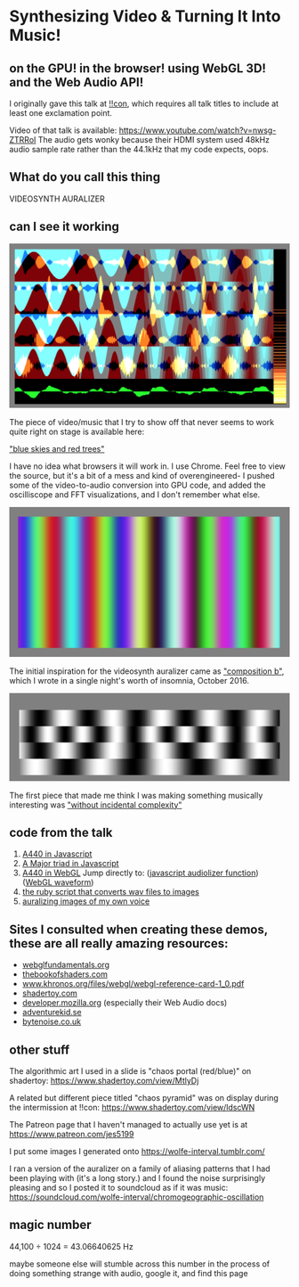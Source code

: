 # Synthesizing Video &amp; Turning It Into Music!
## on the GPU! in the browser! using WebGL 3D! and the Web Audio API!

I originally gave this talk at <a href="http://bangbangcon.com">!!con</a>, which requires all talk titles to include at least one exclamation point.

Video of that talk is available: https://www.youtube.com/watch?v=nwsg-ZTRRoI
The audio gets wonky because their HDMI system used 48kHz audio sample rate rather than the 44.1kHz that my code expects, oops.

## What do you call this thing

VIDEOSYNTH AURALIZER

## can I see it working

[![blue skies and red trees](https://raw.githubusercontent.com/jes5199/synthesizing-video-and-turning-it-into-music-bang/master/images/red-trees.png)](https://jes5199.github.io/demos/blue%20skies%20and%20red%20trees.html)

The piece of video/music that I try to show off that never seems to work quite right on stage is available here:

["blue skies and red trees"](https://jes5199.github.io/demos/blue%20skies%20and%20red%20trees.html)

I have no idea what browsers it will work in. I use Chrome. Feel free to view the source, but it's a bit of a mess and kind of overengineered- I pushed some of the video-to-audio conversion into GPU code, and added the oscilliscope and FFT visualizations, and I don't remember what else.

[![composition b](https://raw.githubusercontent.com/jes5199/synthesizing-video-and-turning-it-into-music-bang/master/images/composition_b.png)](https://jes5199.github.io/demos/without%20incidental%20complexity.html)

The initial inspiration for the videosynth auralizer came as ["composition b"](https://jes5199.github.io/demos/composition_b.html), which I wrote in a single night's worth of insomnia, October 2016.

[![without incidental complexity](https://raw.githubusercontent.com/jes5199/synthesizing-video-and-turning-it-into-music-bang/master/images/complexity.png)](https://jes5199.github.io/demos/without%20incidental%20complexity.html)

The first piece that made me think I was making something musically interesting was ["without incidental complexity"](https://jes5199.github.io/demos/without%20incidental%20complexity.html)

## code from the talk

1. [A440 in Javascript](https://github.com/jes5199/synthesizing-video-and-turning-it-into-music-bang/blob/master/code/js-a440.html)
2. [A Major triad in Javascript](https://github.com/jes5199/synthesizing-video-and-turning-it-into-music-bang/blob/master/code/js-triad.html)
3. [A440 in WebGL](https://github.com/jes5199/synthesizing-video-and-turning-it-into-music-bang/blob/master/code/webgl-a440.html) Jump directly to: ([javascript audiolizer function](https://github.com/jes5199/synthesizing-video-and-turning-it-into-music-bang/blob/c2ac59db270c14151ed7d050778b393597641e30/code/webgl-a440.html#L78)) ([WebGL waveform](https://github.com/jes5199/synthesizing-video-and-turning-it-into-music-bang/blob/c2ac59db270c14151ed7d050778b393597641e30/code/webgl-a440.html#L136))
4. [the ruby script that converts wav files to images](https://github.com/jes5199/synthesizing-video-and-turning-it-into-music-bang/blob/master/code/wav2imgblob.rb)
5. [auralizing images of my own voice](https://github.com/jes5199/synthesizing-video-and-turning-it-into-music-bang/blob/master/code/vocals.html)

## Sites I consulted when creating these demos, these are all really amazing resources:

* [webglfundamentals.org](http://webglfundamentals.org)
* [thebookofshaders.com](http://thebookofshaders.com)
* www.khronos.org/files/webgl/webgl-reference-card-1_0.pdf
* [shadertoy.com](http://shadertoy.com)
* [developer.mozilla.org](http://developer.mozilla.org) (especially their Web Audio docs)
* [adventurekid.se](http://adventurekid.se)
* [bytenoise.co.uk](http://bytenoise.co.uk)

## other stuff

The algorithmic art I used in a slide is "chaos portal (red/blue)" on shadertoy: https://www.shadertoy.com/view/MtlyDj

A related but different piece titled "chaos pyramid" was on display during the intermission at !!con: https://www.shadertoy.com/view/ldscWN

The Patreon page that I haven't managed to actually use yet is at https://www.patreon.com/jes5199

I put some images I generated onto https://wolfe-interval.tumblr.com/

I ran a version of the auralizer on a family of aliasing patterns that I had been playing with (it's a long story.) and I found the noise surprisingly pleasing and so I posted it to soundcloud as if it was music: https://soundcloud.com/wolfe-interval/chromogeographic-oscillation 

## magic number
44,100 ÷ 1024 = 43.06640625 Hz

maybe someone else will stumble across this number in the process of doing something strange with audio, google it, and find this page
